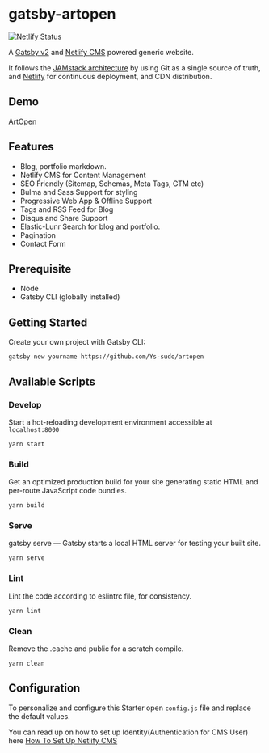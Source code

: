 # gatsby-artopen

[![Netlify Status](https://api.netlify.com/api/v1/badges/137fd11a-b8da-4572-b9b3-e11227a8d291/deploy-status)](https://app.netlify.com/sites/artopen/deploys)

A [Gatsby v2](https://www.gatsbyjs.org/) and [Netlify CMS](https://www.netlifycms.org) powered generic website.

It follows the [JAMstack architecture](https://jamstack.org) by using Git as a single source of truth, and [Netlify](https://www.netlify.com) for continuous deployment, and CDN distribution.

## Demo
[ArtOpen](https://artopen.netlify.app)

## Features
* Blog, portfolio markdown.
* Netlify CMS for Content Management
* SEO Friendly (Sitemap, Schemas, Meta Tags, GTM etc)
* Bulma and Sass Support for styling
* Progressive Web App & Offline Support
* Tags and RSS Feed for Blog
* Disqus and Share Support
* Elastic-Lunr Search for blog and portfolio.
* Pagination
* Contact Form

## Prerequisite
* Node
* Gatsby CLI (globally installed)

## Getting Started
Create your own project with Gatsby CLI:
```shell
gatsby new yourname https://github.com/Ys-sudo/artopen
```

## Available Scripts

### Develop
Start a hot-reloading development environment accessible at `localhost:8000`
```shell
yarn start
```

### Build
Get an optimized production build for your site generating static HTML and per-route JavaScript code bundles.
```shell
yarn build
```

### Serve
gatsby serve — Gatsby starts a local HTML server for testing your built site.
```shell
yarn serve
```

### Lint
Lint the code according to eslintrc file, for consistency.
```shell
yarn lint
```

### Clean
Remove the .cache and public for a scratch compile.
```shell
yarn clean
```

## Configuration
To personalize and configure this Starter open `config.js` file and replace the default values.


You can read up on how to set up Identity(Authentication for CMS User) here [How To Set Up Netlify CMS](https://www.netlifycms.org/docs/add-to-your-site/)
